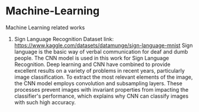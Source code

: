 # Machine-Learning
Machine Learning related works
1. Sign Language Recognition
Dataset link: https://www.kaggle.com/datasets/datamunge/sign-language-mnist
Sign language is the basic way of verbal communication for deaf and dumb people. The CNN model is used in this work for Sign Language Recognition. Deep learning and CNN have combined to provide excellent results on a variety of problems in recent years, particularly image classification. To extract the most relevant elements of the image, the CNN model employs convolution and subsampling layers. These processes prevent images with invariant properties from impacting the classifier's performance, which explains why CNN can classify images with such high accuracy.
